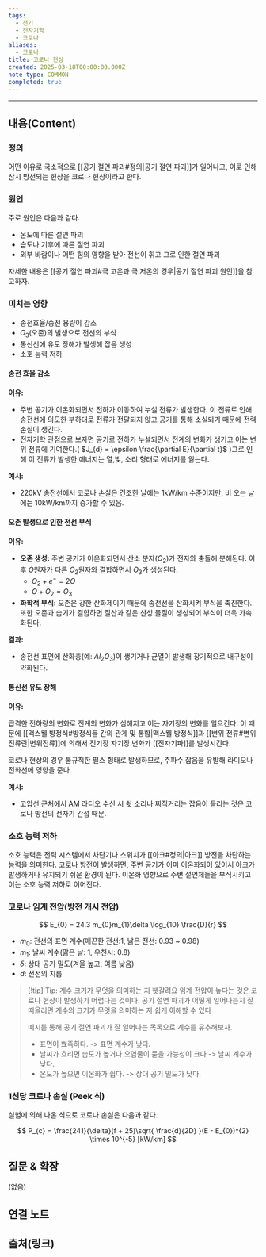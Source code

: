 ```yaml
---
tags:
  - 전기
  - 전자기학
  - 코로나
aliases:
  - 코로나
title: 코로나 현상
created: 2025-03-18T00:00:00.000Z
note-type: COMMON
completed: true
---
```


---

## 내용(Content)

### 정의

어떤 이유로 국소적으로 [[공기 절연 파괴#정의|공기 절연 파괴]]가 일어나고, 이로 인해 잠시 방전되는 현상을 코로나 현상이라고 한다.

### 원인

주로 원인은 다음과 같다.

- 온도에 따른 절연 파괴
- 습도나 기후에 따른 절연 파괴
- 외부 바람이나 어떤 힘의 영향을 받아 전선이 휘고 그로 인한 절연 파괴

자세한 내용은 [[공기 절연 파괴#극 고온과 극 저온의 경우|공기 절연 파괴 원인]]을 참고하자.

### 미치는 영향

- 송전효율/송전 용량이 감소
- $O_{3}$(오존)의 발생으로 전선의 부식
- 통신선에 유도 장해가 발생해 잡음 생성
- 소호 능력 저하

#### 송전 효율 감소

**이유:**

- 주변 공기가 이온화되면서 전하가 이동하여 누설 전류가 발생한다. 이 전류로 인해 송전선에 의도한 부하대로 전류가 전달되지 않고 공기를 통해 소실되기 때문에 전력 손실이 생긴다.
- 전자기학 관점으로 보자면 공기로 전하가 누설되면서 전계의 변화가 생기고  이는 변위 전류에 기여한다.( $J_{d} = \epsilon \frac{\partial E}{\partial t}$ )그로 인해 이 전류가 발생한 에너지는 열,빛, 소리 형태로 에너지를 잃는다.

**예시:**

- 220kV 송전선에서 코로나 손실은 건조한 날에는 1kW/km 수준이지만, 비 오는 날에는 10kW/km까지 증가할 수 있음.

#### 오존 발생으로 인한 전선 부식

**이유:**

- **오존 생성:** 주변 공기가 이온화되면서 산소 분자($O_{2}$)가 전자와 충돌해 분해된다. 이후 $O$원자가 다른 $O_{2}$원자와 결합하면서 $O_{3}$가 생성된다.
	- $O_{2} + e^{-} = 2 O$
	- $O + O_{2} = O_{3}$
- **화학적 부식:** 오존은 강한 산화제이기 때문에 송전선을 산화시켜 부식을 촉진한다. 또한 오존과 습기가 결합하면 질산과 같은 산성 물질이 생성되어 부식이 더욱 가속화된다.

**결과:**

- 송전선 표면에 산화층(예: $Al_2O_3$ ​)이 생기거나 균열이 발생해 장기적으로 내구성이 약화된다.

#### 통신선 유도 장해

**이유:**

급격한 전하량의 변화로 전계의 변화가 심해지고 이는 자기장의 변화를 일으킨다. 이 때문에 [[맥스웰 방정식#방정식들 간의 관계 및 통합|맥스웰 방정식]]과 [[변위 전류#변위 전류란|변위전류]]에 의해서 전기장 자기장 변화가 [[전자기파]]를 발생시킨다.

코로나 현상의 경우 불규칙한 펄스 형태로 발생하므로, 주파수 잡음을 유발해 라디오나 전화선에 영향을 준다.

**예시:**

- 고압선 근처에서 AM 라디오 수신 시 쉿 소리나 찌직거리는 잡음이 들리는 것은 코로나 방전의 전자기 간섭 때문.


### 소호 능력 저하

소호 능력은 전력 시스템에서 차단기나 스위치가 [[아크#정의|아크]] 방전을 차단하는 능력을 의미한다. 코로나 방전이 발생하면, 주변 공기가 이미 이온화되어 있어서 아크가 발생하거나 유지되기 쉬운 환경이 된다. 이온화 영향으로 주변 절연체들을 부식시키고 이는 소호 능력 저하로 이어진다.


### 코로나 임계 전압(방전 개시 전압)

$$
E_{0} = 24.3 m_{0}m_{1}\delta \log_{10} \frac{D}{r}
$$

- $m_{0}$: 전선의 표면 계수(매끈한 전선:1, 낡은 전선: 0.93 ~ 0.98)
- $m_{1}$: 날씨 계수(맑은 날: 1, 우천시: 0.8)
- $\delta$: 상대 공기 밀도(겨울 높고, 여름 낮음)
- $d$: 전선의 지름

>[!tip] Tip: 계수 크기가 무엇을 의미하는 지 헷갈려요
>임계 전압이 높다는 것은 코로나 현상이 발생하기 어렵다는 것이다. 공기 절연 파괴가 어떻게 일어나는지 잘 떠올리면 계수의 크기가 무엇을 의미하는 지 쉽게 이해할 수 있다
>
>예시를 통해 공기 절연 파괴가 잘 일어나는 목록으로 계수를 유추해보자.
>
>- 표면이 뾰족하다. -> 표면 계수가 낮다.
>- 날씨가 흐리면 습도가 높거나 오염물이 묻을 가능성이 크다 -> 날씨 계수가 낮다.
>- 온도가 높으면 이온화가 쉽다. -> 상대 공기 밀도가 낮다.

### 1선당 코로나 손실 (Peek 식)

실험에 의해 나온 식으로 코로나 손실은 다음과 같다.

$$
P_{c} = \frac{241}{\delta}(f + 25)\sqrt{ \frac{d}{2D} }(E - E_{0})^{2} \times 10^{-5} [kW/km]
$$

## 질문 & 확장

(없음)

## 연결 노트

## 출처(링크)





